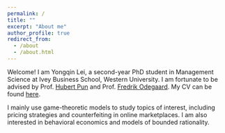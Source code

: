 ```yaml
---
permalink: /
title: ""
excerpt: "About me"
author_profile: true
redirect_from: 
  - /about
  - /about.html
---
```


Welcome! I am Yongqin Lei, a second-year PhD student in Management Science at Ivey Business School, Western University. I am fortunate to be advised by Prof. [Hubert Pun](https://www.ivey.uwo.ca/faculty/directory/hubert-pun/) and Prof. [Fredrik Odegaard](https://www.ivey.uwo.ca/faculty/directory/fredrik-odegaard/). My CV can be found [here](https://iveyca-my.sharepoint.com/:b:/g/personal/ylei_phd_ivey_ca/EYFpOaKdzshGtMeL8o1YNEABGQQdqnoDW9SFknRqMDiPrg?e=PUDLwH).

I mainly use game-theoretic models to study topics of interest, including pricing strategies and counterfeiting in online marketplaces. I am also interested in behavioral economics and models of bounded rationality. 






